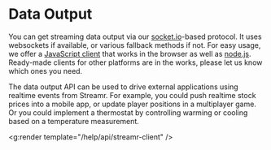 <a name="data-output"></a>
# Data Output

You can get streaming data output via our [socket.io](http://socket.io/)-based protocol. It uses websockets if available, or various fallback methods if not. For easy usage, we offer a [JavaScript client](#js-client) that works in the browser as well as [node.js](https://nodejs.org). Ready-made clients for other platforms are in the works, please let us know which ones you need.

The data output API can be used to drive external applications using realtime events from Streamr. For example, you could push realtime stock prices into a mobile app, or update player positions in a multiplayer game. Or you could implement a thermostat by controlling warming or cooling based on a temperature measurement.

<g:render template="/help/api/streamr-client" />
